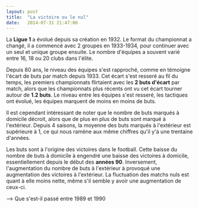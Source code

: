 ```yaml
---
layout: post
title:  "La victoire ou le nul"
date:   2014-07-31 21:47:06
---
```


La **Ligue 1** a évolué depuis sa création en 1932. Le format du championnat a changé, il a commencé avec 2 groupes en 1933-1934, pour continuer avec un seul et unique groupe ensuite. Le nombre d'équipes a souvent varié entre 16, 18 ou 20 clubs dans l'élite.

Depuis 80 ans, le niveau des équipes s'est rapproché, comme en témoigne l'écart de buts par match depuis 1933. Cet écart s'est resseré au fil du temps, les premiers championnats flirtaient avec les **2 buts d'écart** par match, alors que les championnats plus récents ont vu cet écart tourner autour de **1.2 buts**. Le niveau entre les équipes s'est resseré, les tactiques ont évolué, les équipes marquent de moins en moins de buts.

Il est cependant intéressant de noter que le nombre de buts marqués à domicile décroit, alors que de plus en plus de buts sont marqué à l'extérieur. Depuis 4 saisons, la moyenne des buts marqués à l'extérieur est supérieure à 1, ce qui nous ramène aux même chiffres qu'il y'à une trentaine d'années.


<div id="avg_diff_chart"></div>

Les buts sont à l'origine des victoires dans le football. Cette baisse du nombre de buts à domicile à engendré une baisse des victoires à domicile, essentiellement depuis le début des **années 90**. Inversement, l'augmentation du nombre de buts à l'extérieur à provoqué une augmentation des victoires à l'extérieur. La fluctuation des matchs nuls est quant à elle moins nette, même s'il semble y avoir une augmentation de ceux-ci.

--> Que s'est-il passé entre 1989 et 1990

<div id="results_chart"></div>

<script type="text/javascript">

// Graphique des différences de but moyennes
$(function () {
    $('#avg_diff_chart').highcharts({
        chart: {
            type: 'spline', 
            backgroundColor:'rgba(255, 255, 255, 0.1)', 
            style: {
                fontFamily: 'Courier, "Lucida Sans Typewriter", "Lucida Typewriter", "DejaVu Sans Mono", monospace', 
                color: '#352C26'
            }
        },
        title: {
            text: 'Evolution des écarts de buts par match depuis 1933', 
            style: {
                fontFamily: 'Courier, "Lucida Sans Typewriter", "Lucida Typewriter", "DejaVu Sans Mono", monospace', 
                color: '#352C26'
            }
        },
        xAxis: {
            type: 'datetime',
            labels: {
                overflow: 'justify'
            }
        },
        yAxis: {
            title: {
                text: 'Résultats'
            },
            min: 0,
            minorGridLineWidth: 0,
            gridLineWidth: 0,
            alternateGridColor: null
        },
        tooltip: {
            valueSuffix: ' '
        },
        plotOptions: {
            spline: {
                lineWidth: 4,
                states: {
                    hover: {
                        lineWidth: 5
                    }
                },
                marker: {
                    enabled: false
                },
                pointInterval: 365 * 24 * 3600000, // one year
                pointStart: Date.UTC(1934, 0, 0, 0, 0, 0)
            }
        },
        series: [{
            name: 'Ecart de buts moyen',
            data: [2.00,2.05,1.90,1.70,1.50,1.58,0,0,0,0,0,0,1.74,1.71,1.86,1.88,1.67,1.63,1.82,1.62,1.48,1.71,1.54,1.64,1.52,1.46,1.58,1.47,1.44,
                   1.44,1.55,1.42,1.57,1.39,1.47,1.38,1.57,1.51,1.50,1.37,1.44,1.42,1.40,1.45,1.51,1.53,1.51,1.25,1.39,1.34,1.29,1.32,
                   1.26,1.13,1.25,1.17,1.22,1.16,1.14,1.16,1.15,1.29,1.20,1.18,1.22,1.21,1.26,1.17,1.22,1.22,1.27,1.07,1.18,1.10,1.19,
                   1.09,1.29,1.11,1.18,1.24,1.22]

        },
        {
            name: 'Moyenne de buts à domicile',
            data: [2.82,2.46,2.35,2.28,1.99,1.97,0,0,0,0,0,0,2.15,2.20,2.28,2.40,2.19,2.03,2.17,2.00,1.93,2.24,2.09,2.03,2.04,2.00,2.00,1.94,1.92,
                   1.89,2.05,1.76,2.03,1.68,1.71,1.76,1.97,1.90,1.84,1.81,1.95,1.92,1.97,1.93,1.97,1.97,1.84,1.78,1.74,1.89,1.53,1.71,
                   1.64,1.38,1.49,1.52,1.53,1.41,1.34,1.44,1.42,1.59,1.44,1.44,1.45,1.48,1.60,1.45,1.52,1.34,1.41,1.35,1.28,1.32,1.35,
                   1.29,1.39,1.34,1.47,1.47,1.41]

        },
        {
            name: 'Moyenne de buts à l\'extérieur',
            data: [1.69,1.46,1.45,1.35,1.31,1.22,0,0,0,0,0,0,1.38,1.31,1.40,1.32,1.35,1.29,1.26,1.15,1.17,1.20,1.21,1.34,1.30,1.32,1.36,1.21,1.22,
                   1.23,1.15,1.08,1.10,0.96,0.93,0.90,1.21,1.01,1.02,0.95,1.08,0.91,1.05,1.03,1.02,1.03,0.98,1.02,0.85,0.97,0.87,0.86,
                   0.81,0.71,0.76,0.84,0.74,0.71,0.76,0.89,0.81,0.92,0.84,0.88,0.91,0.88,0.97,1.06,0.82,0.86,0.92,0.83,0.86,0.93,0.94,
                   0.97,1.02,1.00,1.04,1.08,1.04]

        }]
        ,
        navigation: {
            menuItemStyle: {
                fontSize: '10px'
            }
        }
    });
});

// Graphique des résultats moyens
$(function () {
    $('#results_chart').highcharts({
        chart: {
            type: 'spline', 
            backgroundColor:'rgba(255, 255, 255, 0.1)', 
            style: {
                fontFamily: 'Courier, "Lucida Sans Typewriter", "Lucida Typewriter", "DejaVu Sans Mono", monospace', 
                color: '#352C26'
            }
        },
        title: {
            text: 'Evolution des résultats des matchs depuis 1933', 
            style: {
                fontFamily: 'Courier, "Lucida Sans Typewriter", "Lucida Typewriter", "DejaVu Sans Mono", monospace', 
                color: '#352C26'
            }
        },
        xAxis: {
            type: 'datetime',
            labels: {
                overflow: 'justify'
            }
        },
        yAxis: {
            title: {
                text: 'Résultats'
            },
            min: 0,
            minorGridLineWidth: 0,
            gridLineWidth: 0,
            alternateGridColor: null
        },
        tooltip: {
            valueSuffix: ' '
        },
        plotOptions: {
            spline: {
                lineWidth: 4,
                states: {
                    hover: {
                        lineWidth: 5
                    }
                },
                marker: {
                    enabled: false
                },
                pointInterval: 365 * 24 * 3600000, // one year
                pointStart: Date.UTC(1934, 0, 0, 0, 0, 0)
            }
        },
        series: [{
            name: 'Victoires',
            data: [0.63,0.58,0.58,0.61,0.47,0.55,0,0,0,0,0,0,0.52,0.57,0.56,0.60,0.53,0.53,0.55,0.58,0.52,0.59,0.57,0.53,0.52,0.52,0.50,
                   0.57,0.53,0.48,0.57,0.53,0.58,0.50,0.54,0.55,0.55,0.55,0.55,0.56,0.56,0.61,0.57,0.58,0.59,0.54,0.58,0.50,
                   0.56,0.59,0.53,0.56,0.56,0.51,0.56,0.53,0.56,0.49,0.48,0.47,0.50,0.52,0.50,0.47,0.50,0.50,0.52,0.49,0.52,
                   0.49,0.49,0.47,0.45,0.48,0.44,0.43,0.47,0.41,0.47,0.45,0.44]

        }, 
        {
            name: 'Nuls',
            data: [0.18,0.16,0.18,0.18,0.30,0.23,0,0,0,0,0,0,0.23,0.20,0.21,0.20,0.23,0.22,0.21,0.21,0.26,0.22,0.22,0.22,0.25,0.27,0.23,
                   0.22,0.24,0.29,0.24,0.26,0.25,0.29,0.23,0.26,0.23,0.26,0.23,0.27,0.26,0.24,0.27,0.24,0.22,0.27,0.20,0.32,
                   0.26,0.27,0.26,0.27,0.30,0.33,0.26,0.29,0.29,0.36,0.33,0.33,0.33,0.29,0.30,0.31,0.25,0.29,0.26,0.27,0.28,
                   0.28,0.26,0.35,0.31,0.31,0.31,0.29,0.26,0.34,0.28,0.28,0.29]    
        },
        {
            name: 'Défaites',
            data: [0.20,0.26,0.25,0.21,0.23,0.23,0,0,0,0,0,0,0.25,0.23,0.23,0.20,0.24,0.25,0.24,0.22,0.22,0.18,0.21,0.25,0.24,0.22,0.27,
                   0.21,0.23,0.23,0.19,0.21,0.18,0.20,0.22,0.19,0.22,0.19,0.22,0.18,0.18,0.15,0.16,0.18,0.19,0.18,0.21,0.17,
                   0.18,0.14,0.21,0.17,0.14,0.16,0.18,0.18,0.15,0.15,0.19,0.19,0.17,0.20,0.19,0.23,0.25,0.21,0.22,0.24,0.20,
                   0.23,0.25,0.19,0.24,0.22,0.26,0.27,0.27,0.24,0.24,0.27,0.27]    
        }]
        ,
        navigation: {
            menuItemStyle: {
                fontSize: '10px'
            }
        }
    });
});
</script>
